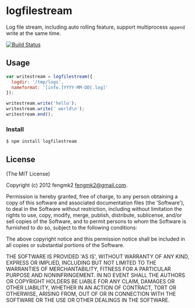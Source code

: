 logfilestream
=========

Log file stream, including auto rolling feature, support multiprocess `append` write at the same time.

[![Build Status](https://secure.travis-ci.org/fengmk2/logstream.png)](http://travis-ci.org/fengmk2/logstream)

## Usage

```js
var writestream = logfilestream({
  logdir: '/tmp/logs',
  nameformat: '[info.]YYYY-MM-DD[.log]'
});

writestream.write('hello');
writestream.write(' world\n');
writestream.end();
```

### Install

```sh
$ npm install logfilestream
```

## License 

(The MIT License)

Copyright (c) 2012 fengmk2 <fengmk2@gmail.com>.

Permission is hereby granted, free of charge, to any person obtaining
a copy of this software and associated documentation files (the
'Software'), to deal in the Software without restriction, including
without limitation the rights to use, copy, modify, merge, publish,
distribute, sublicense, and/or sell copies of the Software, and to
permit persons to whom the Software is furnished to do so, subject to
the following conditions:

The above copyright notice and this permission notice shall be
included in all copies or substantial portions of the Software.

THE SOFTWARE IS PROVIDED 'AS IS', WITHOUT WARRANTY OF ANY KIND,
EXPRESS OR IMPLIED, INCLUDING BUT NOT LIMITED TO THE WARRANTIES OF
MERCHANTABILITY, FITNESS FOR A PARTICULAR PURPOSE AND NONINFRINGEMENT.
IN NO EVENT SHALL THE AUTHORS OR COPYRIGHT HOLDERS BE LIABLE FOR ANY
CLAIM, DAMAGES OR OTHER LIABILITY, WHETHER IN AN ACTION OF CONTRACT,
TORT OR OTHERWISE, ARISING FROM, OUT OF OR IN CONNECTION WITH THE
SOFTWARE OR THE USE OR OTHER DEALINGS IN THE SOFTWARE.